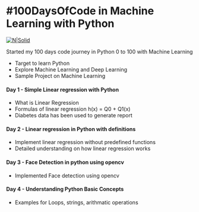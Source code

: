 # #100DaysOfCode in Machine Learning with Python

[![N|Solid](https://avatars3.githubusercontent.com/u/3595971?s=460&v=4)](https://satyagvns.github.io)

Started my 100 days code journey in Python 0 to 100 with Machine Learning

  - Target to learn Python
  - Explore Machine Learning and Deep Learning
  - Sample Project on Machine Learning

#### Day 1 - Simple Linear regression with Python
- What is Linear Regression
- Formulas of linear regression h(x) = Q0 + Q1(x)
- Diabetes data has been used to generate report

#### Day 2 - Linear regression in Python with definitions
- Implement linear regression without predefined functions
- Detailed understanding on how linear regression works

#### Day 3 - Face Detection in python using opencv
- Implemented Face detection using opencv

#### Day 4 - Understanding Python Basic Concepts
- Examples for Loops, strings, arithmatic operations
